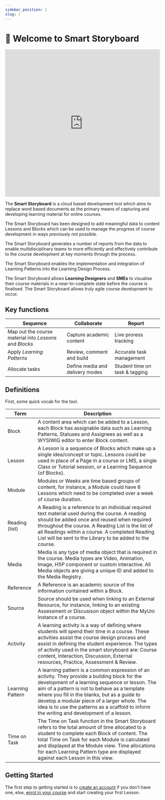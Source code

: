 ```yaml
---
sidebar_position: 1
slug: /
---
```


# 👋 Welcome to Smart Storyboard

<iframe width="100%" height="480" src="https://www.youtube.com/embed/KlqICfhHVYU" frameborder="0" allowfullscreen=""></iframe>

The **Smart Storyboard** is a cloud based development tool which aims to replace word based documents as the primary means of capturing and developing learning material for online courses.

The Smart Storyboard has been designed to add meaningful data to content Lessons and Blocks which can be used to manage the progress of course development in ways previously not possible.

The Smart Storyboard generates a number of reports from the data to enable multidisciplinary teams to more efficiently and effectively contribute to the course development at key moments through the process.

The Smart Storyboard enables the implementation and integration of Learning Patterns into the Learning Design Process.

The Smart Storyboard allows **Learning Designers** and **SMEs** to visualise their course materials in a near-to-complete state before the course is finalised. The Smart Storyboard allows truly agile course development to occur.

## Key functions

| Sequence                                                | Collaborate                                             | Report                                                  |
| ------------------------------------------------------- | ------------------------------------------------------- | ------------------------------------------------------- |
| Map out the course material into *Lessons* and *Blocks* | Capture academic content                                | Live proress tracking                                   |
| Apply *Learning Patterns*                               | Review, comment and build                               | Accurate task management                                |
| Allocate tasks                                          | Define media and delivery modes                         | Student time on task & tagging                          |

## Definitions

First, some quick vocab for the tool.

| Term                                                                                                                                                                                                                                                                                                                                                                                          | Description                                                                                                                                                                                                                                                                                                                                                                                   |
| --------------------------------------------------------------------------------------------------------------------------------------------------------------------------------------------------------------------------------------------------------------------------------------------------------------------------------------------------------------------------------------------- | --------------------------------------------------------------------------------------------------------------------------------------------------------------------------------------------------------------------------------------------------------------------------------------------------------------------------------------------------------------------------------------------- |
| Block                                                                                                                                                                                                                                                                                                                                                                                         | A content area which can be added to a Lesson, each Block has assignable data such as Learning Patterns, Statuses and Assignees as well as a WYSIWIG editor to enter Block content.                                                                                                                                                                                                           |
| Lesson                                                                                                                                                                                                                                                                                                                                                                                        | A Lesson is a sequence of Blocks which make up a single idea/concept or topic. Lessons could be used in place of a Page in a course or LMS, a single Class or Tutorial session, or a Learning Sequence (of Blocks).                                                                                                                                                                           |
| Module                                                                                                                                                                                                                                                                                                                                                                                        | Modules or Weeks are time based groups of content, for instance, a Module could have 6 Lessons which need to be completed over a week of course duration.                                                                                                                                                                                                                                     |
| Reading (list)                                                                                                                                                                                                                                                                                                                                                                                | A Reading is a reference to an individual required text material used during the course. A reading should be added once and reused when required throughout the course. A Reading List is the list of all Readings within a course. A completed Reading List will be sent to the Library to be added to the course.                                                                           |
| Media                                                                                                                                                                                                                                                                                                                                                                                         | Media is any type of media object that is required in the course. Media types are Video, Animation, Image, H5P component or custom interactive. All Media objects are giving a unique ID and added to the Media Registry.                                                                                                                                                                     |
| Reference                                                                                                                                                                                                                                                                                                                                                                                     | A Reference is an academic source of the information contained within a Block.                                                                                                                                                                                                                                                                                                                |
| Source                                                                                                                                                                                                                                                                                                                                                                                        | Source should be used when linking to an External Resource, for instance, linking to an existing Assessment or Discusison object within the MyUni instance of a course.                                                                                                                                                                                                                       |
| Activity                                                                                                                                                                                                                                                                                                                                                                                      | A learning activity is a way of defining where students will spend their time in a course. These activities assist the course design process and assist in defining the student experience. The types of activity used in the smart storyboard are: Course content, Interaction, Discussion, External resources, Practice, Assessment & Review.                                               |
| Learning Pattern                                                                                                                                                                                                                                                                                                                                                                              | A learning pattern is a common expression of an activity. They provide a building block for the development of a learning sequence or lesson. The aim of a pattern is not to behave as a template where you fill in the blanks, but as a guide to develop a modular piece of a larger whole. The idea is to use the patterns as a scaffold to inform the writing and development of a lesson. |
| Time on Task                                                                                                                                                                                                                                                                                                                                                                                  | The Time on Task function in the Smart Storyboard refers to the total amount of time allocated to a student to complete each Block of content. The total Time on Task for each Module is calculated and displayed at the Module view. Time allocations for each Learning Pattern type are displayed against each Lesson in this view.                                                         |

## Getting Started

The first step to getting started is to [create an account](./using-ssb/account.md) if you don't have one, else, [enrol in your course](./using-ssb/enrolment.md) and start creating your first Lesson.


